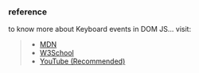 ### reference
to know more about Keyboard events in DOM JS... visit:

> - [MDN](https://developer.mozilla.org/en-US/docs/Web/API/KeyboardEvent)
> - [W3School](https://www.w3schools.com/jsref/obj_keyboardevent.asp)
> - [YouTube (Recommended)](https://www.youtube.com/watch?v=crRttpPp_4o&list=PLfEr2kn3s-br9ZFmejfLhAgMbGgbpdof8&index=106)
